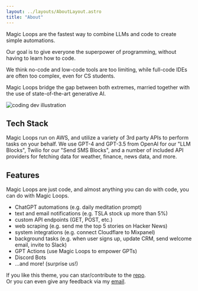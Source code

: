 ```yaml
---
layout: ../layouts/AboutLayout.astro
title: "About"
---
```


Magic Loops are the fastest way to combine LLMs and code to create simple automations. 

Our goal is to give everyone the superpower of programming, without having to learn how to code.

We think no-code and low-code tools are too limiting, while full-code IDEs are often too complex, even for CS students.

Magic Loops bridge the gap between both extremes, married together with the use of state-of-the-art generative AI.        

<div>
  <img src="/assets/dev.svg" class="sm:w-1/2 mx-auto" alt="coding dev illustration">
</div>

## Tech Stack

Magic Loops run on AWS, and utilize a variety of 3rd party APIs to perform tasks on your behalf. We use GPT-4 and GPT-3.5 from OpenAI for our "LLM Blocks", Twilio for our "Send SMS Blocks", and a number of included API providers for fetching data for weather, finance, news data, and more.

## Features

Magic Loops are just code, and almost anything you can do with code, you can do with Magic Loops. 

- ChatGPT automations (e.g. daily meditation prompt)
- text and email notifications (e.g. TSLA stock up more than 5%)
- custom API endpoints (GET, POST, etc.)
- web scraping (e.g. send me the top 5 stories on Hacker News)
- system integrations (e.g. connect Cloudflare to Mixpanel)
- background tasks (e.g. when user signs up, update CRM, send welcome email, invite to Slack)
- GPT Actions (use Magic Loops to empower GPTs)
- Discord Bots
- ...and more! (surprise us!)

If you like this theme, you can star/contribute to the [repo](https://github.com/satnaing/astro-paper).  
Or you can even give any feedback via my [email](mailto:contact@satnaing.dev).
